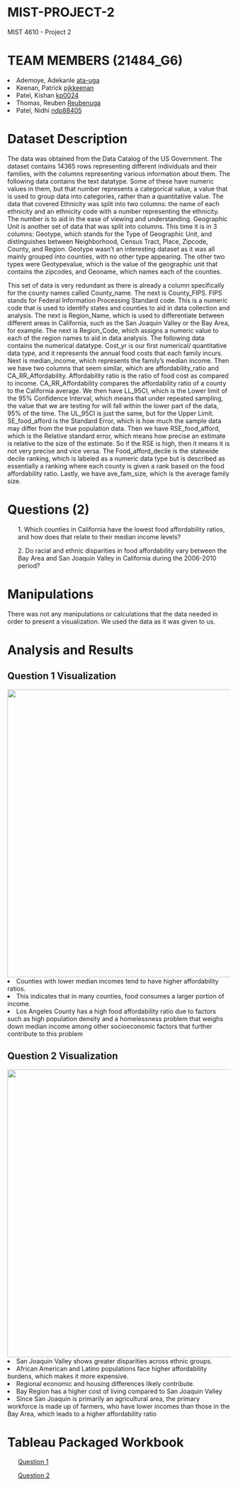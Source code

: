 # MIST-PROJECT-2
MIST 4610 - Project 2 
<h1>TEAM MEMBERS (21484_G6)</h1>
<li>Ademoye, Adekanle <a href="https://github.com/ata-uga">ata-uga</a></li>
<li>Keenan, Patrick <a href="https://github.com/pjkkeenan">pjkkeenan</a></li>
<li>Patel, Kishan <a href="https://github.com/kp0024">kp0024</a></li>
<li>Thomas, Reuben <a href="https://github.com/Reubenuga">Reubenuga</a></li>
<li>Patel, Nidhi <a href="https://github.com/ndp88405">ndp88405</a></li>

<h1> Dataset Description </h1>
<p>The data was obtained from the Data Catalog of the US Government. The dataset contains 14365 rows representing different individuals and their families, with the columns representing various information about them. The following data contains the text datatype. Some of these have numeric values in them, but that number represents a categorical value, a value that is used to group data into categories, rather than a quantitative value. The data that covered Ethnicity was split into two columns: the name of each ethnicity and an ethnicity code with a number representing the ethnicity. The number is to aid in the ease of viewing and understanding. Geographic Unit is another set of data that was split into columns. This time it is in 3 columns: Geotype, which stands for the Type of Geographic Unit, and distinguishes between Neighborhood, Census Tract, Place, Zipcode, County, and Region. Geotype wasn’t an interesting dataset as it was all mainly grouped into counties, with no other type appearing. The other two types were Geotypevalue, which is the value of the geographic unit that contains the zipcodes, and Geoname, which names each of the counties.</p>
<p>This set of data is very redundant as there is already a column specifically for the county names called County_name. The next is County_FIPS. FIPS stands for Federal Information Processing Standard code. This is a numeric code that is used to identify states and counties to aid in data collection and analysis. The next is Region_Name, which is used to differentiate between different areas in California, such as the San Joaquin Valley or the Bay Area, for example. The next is Region_Code, which assigns a numeric value to each of the region names to aid in data analysis. The following data contains the numerical datatype. Cost_yr is our first numerical/ quantitative data type, and it represents the annual food costs that each family incurs. Next is median_income, which represents the family’s median income. Then we have two columns that seem similar, which are affordability_ratio and CA_RR_Affordability. Affordability ratio is the ratio of food cost as compared to income. CA_RR_Affordability compares the affordability ratio of a county to the California average. We then have LL_95CI, which is the Lower limit of the 95% Confidence Interval, which means that under repeated sampling, the value that we are testing for will fall within the lower part of the data, 95% of the time. The UL_95CI is just the same, but for the Upper Limit. SE_food_afford is the Standard Error, which is how much the sample data may differ from the true population data. Then we have RSE_food_afford, which is the Relative standard error, which means how precise an estimate is relative to the size of the estimate. So if the RSE is high, then it means it is not very precise and vice versa. The Food_afford_decile is the statewide decile ranking, which is labeled as a numeric data type but is described as essentially a ranking where each county is given a rank based on the food affordability ratio. Lastly, we have ave_fam_size, which is the average family size. </p>


<h1> Questions (2) </h1>

<ol>1. Which counties in California have the lowest food affordability ratios, and how does that relate to their median income levels?</ol>
<ol>2. Do racial and ethnic disparities in food affordability vary between the Bay Area and San Joaquin Valley in California during the 2006-2010 period?</ol>

<h1> Manipulations </h1>
There was not any manipulations or calculations that the data needed in order to present a visualization. We used the data as it was given to us. 


<h1> Analysis and Results </h1>
<h2>Question 1 Visualization</h2>
<img width="650" src ="https://github.com/user-attachments/assets/3275bb15-9a46-4462-8ec5-ce2d6240f8ff">
<li>Counties with lower median incomes tend to have higher affordability ratios.</li>
<li>This indicates that in many counties, food consumes a larger portion of income. </li>
<li>Los Angeles County has a high food affordability ratio due to factors such as high population density and a homelessness problem that weighs down median income among other socioeconomic factors that further contribute to this problem</li>

<h2>Question 2 Visualization</h2>
<img width="650" src ="https://github.com/user-attachments/assets/1fc14b39-67bb-47ca-85a3-c8deb4e25900">
<li>San Joaquin Valley shows greater disparities across ethnic groups.</li>
<li>African American and Latino populations face higher affordability burdens, which makes it more expensive.</li>
<li>Regional economic and housing differences likely contribute.</li>
<li>Bay Region has a higher cost of living compared to San Joaquin Valley</li>
<li>Since San Joaquin is primarily an agricultural area, the primary workforce is made up of farmers, who have lower incomes than those in the Bay Area, which leads to a higher affordability ratio 
</li>


<h1> Tableau Packaged Workbook </h1>
<ul><a href="https://raw.githubusercontent.com/ndp88405/MIST-PROJECT-2/refs/heads/main/new%20california%20heat%20map%20woorkbook%20with%20avg%20income.twbx">Question 1</a></ul>
<ul><a href="https://raw.githubusercontent.com/ndp88405/MIST-PROJECT-2/refs/heads/main/Project%202%20-%20Question%202.twbx">Question 2</a></ul>
